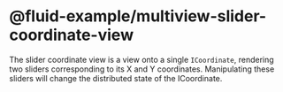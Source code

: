 # @fluid-example/multiview-slider-coordinate-view

The slider coordinate view is a view onto a single `ICoordinate`, rendering two sliders corresponding to its X and Y coordinates. Manipulating these sliders will change the distributed state of the ICoordinate.
